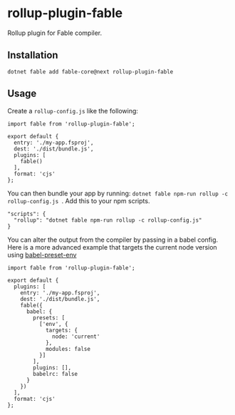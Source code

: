 # rollup-plugin-fable

Rollup plugin for Fable compiler.

## Installation

```dotnet fable add fable-core@next rollup-plugin-fable```

## Usage

Create a `rollup-config.js` like the following:

```
import fable from 'rollup-plugin-fable';

export default {
  entry: './my-app.fsproj',
  dest: './dist/bundle.js',
  plugins: [
    fable()
  ],
  format: 'cjs'
};
```

You can then bundle your app by running: `dotnet fable npm-run rollup -c rollup-config.js `. Add this to your npm scripts.

```
"scripts": {
  "rollup": "dotnet fable npm-run rollup -c rollup-config.js"
}
```

You can alter the output from the compiler by passing in a babel config. Here is a more advanced example that targets the current node version using [babel-preset-env](https://github.com/babel/babel-preset-env)

```
import fable from 'rollup-plugin-fable';

export default {
  plugins: [
    entry: './my-app.fsproj',
    dest: './dist/bundle.js',
    fable({
      babel: {
        presets: [
          ['env', { 
            targets: { 
              node: 'current' 
            }, 
            modules: false 
          }]
        ],
        plugins: [],
        babelrc: false
      }
    })
  ],
  format: 'cjs'
};

```